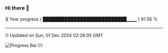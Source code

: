 ### Hi there 👋

⏳ Year progress { ███████████████████████████▁▁▁ } 91.56 %

---

⏰ Updated on Sun, 01 Dec 2024 02:28:05 GMT

![Progress Bar CI](https://github.com/IshwaranRudhara/GIT-ACTION/workflows/Progress%20Bar%20CI/badge.svg)
